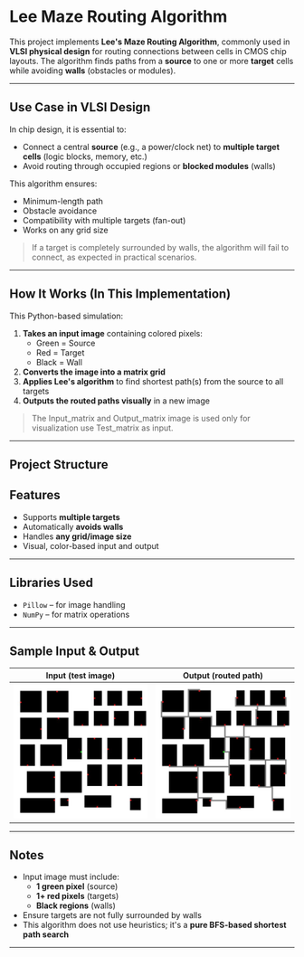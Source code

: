 # Lee Maze Routing Algorithm

This project implements **Lee's Maze Routing Algorithm**, commonly used in **VLSI physical design** for routing connections between cells in CMOS chip layouts. The algorithm finds paths from a **source** to one or more **target** cells while avoiding **walls** (obstacles or modules).

---

## Use Case in VLSI Design

In chip design, it is essential to:
- Connect a central **source** (e.g., a power/clock net) to **multiple target cells** (logic blocks, memory, etc.)
- Avoid routing through occupied regions or **blocked modules** (walls)

This algorithm ensures:
- Minimum-length path
- Obstacle avoidance
- Compatibility with multiple targets (fan-out)
- Works on any grid size

> If a target is completely surrounded by walls, the algorithm will fail to connect, as expected in practical scenarios.

---

##  How It Works (In This Implementation)

This Python-based simulation:
1. **Takes an input image** containing colored pixels:
   - Green = Source
   - Red = Target
   - Black = Wall
2. **Converts the image into a matrix grid**
3. **Applies Lee's algorithm** to find shortest path(s) from the source to all targets
4. **Outputs the routed paths visually** in a new image

> The Input_matrix and Output_matrix image is used only for visualization use Test_matrix as input.

---

## Project Structure


## Features

- Supports **multiple targets**
- Automatically **avoids walls**
- Handles **any grid/image size**
- Visual, color-based input and output

---

## Libraries Used

- `Pillow` – for image handling
- `NumPy` – for matrix operations

---

## Sample Input & Output

| Input (test image) | Output (routed path) |
|--------------------|----------------------|
| ![input](Image/Input_Matrix.jpg) | ![output](Image/Output_Matrix.jpg) |

---

## Notes

- Input image must include:  
  - **1 green pixel** (source)  
  - **1+ red pixels** (targets)  
  - **Black regions** (walls)
- Ensure targets are not fully surrounded by walls
- This algorithm does not use heuristics; it's a **pure BFS-based shortest path search**

---

